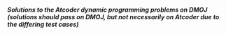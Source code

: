 ##### Solutions to the Atcoder dynamic programming problems on DMOJ (solutions should pass on DMOJ, but not necessarily on Atcoder due to the differing test cases) 
